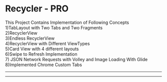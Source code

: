 <h1 id="recycler-pro">Recycler - PRO</h1>

<p>This Project Contains Implementation of Following Concepts <br>
1)TabLayout with Two Tabs and Two Fragments <br>
2)RecyclerView <br>
3)Endless RecyclerView <br>
4)RecyclerView with Different ViewTypes <br>
5)Card View with 4 different layouts <br>
6)Swipe  to Refresh Implementation <br>
7) JSON Network Requests with Volley and Image Loading With Glide <br>
8)Implemented Chrome Custom Tabs</p>

<hr>

<hr>
